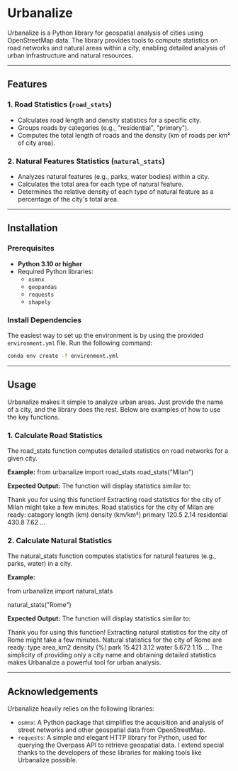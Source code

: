# Urbanalize

Urbanalize is a Python library for geospatial analysis of cities using OpenStreetMap data. The library provides tools to compute statistics on road networks and natural areas within a city, enabling detailed analysis of urban infrastructure and natural resources.

---

## Features

### 1. **Road Statistics** (`road_stats`)
- Calculates road length and density statistics for a specific city.
- Groups roads by categories (e.g., "residential", "primary").
- Computes the total length of roads and the density (km of roads per km² of city area).

### 2. **Natural Features Statistics** (`natural_stats`)
- Analyzes natural features (e.g., parks, water bodies) within a city.
- Calculates the total area for each type of natural feature.
- Determines the relative density of each type of natural feature as a percentage of the city's total area.

---

## Installation

### Prerequisites
- **Python 3.10 or higher**
- Required Python libraries:
  - `osmnx`
  - `geopandas`
  - `requests`
  - `shapely`

### Install Dependencies
The easiest way to set up the environment is by using the provided `environment.yml` file. Run the following command:
```bash
conda env create -f environment.yml
```
---

## Usage
Urbanalize makes it simple to analyze urban areas. Just provide the name of a city, and the library does the rest. Below are examples of how to use the key functions.

### 1. Calculate Road Statistics
The road_stats function computes detailed statistics on road networks for a given city.

**Example:**
from urbanalize import road_stats
road_stats("Milan")

**Expected Output:**
The function will display statistics similar to:

Thank you for using this function!
Extracting road statistics for the city of Milan might take a few minutes.
Road statistics for the city of Milan are ready:
   category      length (km)  density (km/km²)
   primary          120.5             2.14
   residential       430.8             7.62
   ...

### 2. Calculate Natural Statistics
The natural_stats function computes statistics for natural features (e.g., parks, water) in a city.

**Example:**

from urbanalize import natural_stats

natural_stats("Rome")

**Expected Output:**
The function will display statistics similar to:

Thank you for using this function!
Extracting natural statistics for the city of Rome might take a few minutes.
Natural statistics for the city of Rome are ready:
   type        area_km2  density (%)
   park           15.421        3.12
   water           5.672        1.15
   ...
The simplicity of providing only a city name and obtaining detailed statistics makes Urbanalize a powerful tool for urban analysis.

---

## Acknowledgements
Urbanalize heavily relies on the following libraries:

- `osmnx`: A Python package that simplifies the acquisition and analysis of street networks and other geospatial data from OpenStreetMap.
- `requests`: A simple and elegant HTTP library for Python, used for querying the Overpass API to retrieve geospatial data. I extend special thanks to the developers of these libraries for making tools like Urbanalize possible.